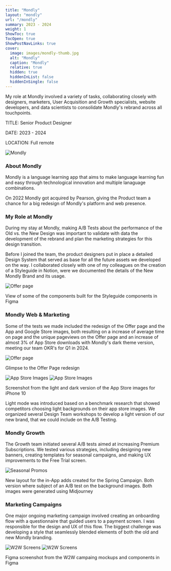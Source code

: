 ```yaml
---
title: "Mondly"
layout: "mondly"
url: "/mondly"
summary: 2023 - 2024
weight: 1
ShowToc: true
TocOpen: true
ShowPostNavLinks: true
cover:
  image: images/mondly-thumb.jpg
  alt: "Mondly"
  caption: "Mondly"
  relative: true
  hidden: true
  hiddenInList: false
  hiddenInSingle: false
---
```


<div class="intro-info">

<p class="intro-description">My role at Mondly involved a variety of tasks, collaborating closely with designers, marketers, User Acquisition and Growth specialists, website developers, and data scientists to consolidate Mondly's rebrand across all touchpoints.</p>
  <div class="intro-details-wrapper">
      <p class="intro-details no-margin-bottom">TITLE: Senior Product Designer</p>
      <p class="intro-details no-margin-bottom">DATE: 2023 - 2024</p>
      <p class="intro-details no-margin-bottom">LOCATION: Full remote</p>
  </div>
</div>

![Mondly](images/mondly-thumb.jpg)

### About Mondly

Mondly is a language learning app that aims to make language learning fun and easy through technological innovation and multiple lanaguage combinations.

On 2022 Mondly got acquired by Pearson, giving the Product team a chance for a big redesign of Mondly's platform and web presence.

### My Role at Mondly

During my stay at Mondly, making A/B Tests about the performance of the Old vs. the New Design was important to validate with data the development of the rebrand and plan the marketing strategies for this design transition.

Before I joined the team, the product designers put in place a detailed Design System that served as base for all the future assets we developed on the way. I collaborated closely with one of my colleagues on the creation of a Styleguide in Notion, were we documented the details of the New Mondly Brand and its usage.

![Offer page](images/styleguide-components.png)

<p class="photo-footnote">View of some of the components built for the Styleguide components in Figma</p>

### Mondly Web & Marketing

Some of the tests we made included the redesign of the Offer page and the App and Google Store images, both resulting on a increase of average time on page and the unique pageviews on the Offer page and an increase of almost 3% of App Store downloads with Mondly's dark theme version, meeting our team OKR's for Q1 in 2024.

![Offer page](images/mondly-offer-page.png)

<p class="photo-footnote">Glimpse to the Offer Page redesign</p>

![App Store Images](images/app-store-images-dark.png)
![App Store Images](images/app-store-images-light.png)

<p class="photo-footnote">Screenshot from the light and dark version of the App Store images for iPhone 10</p>

<div class="box-notes orange">
  Light mode was introduced based on a benchmark research that showed competitors choosing light backgrounds on their app store images. We organized several Design Team workshops to develop a light version of our new brand, that we could include on the A/B Testing.
</div>

### Mondly Growth

The Growth team initiated several A/B tests aimed at increasing Premium Subscriptions. We tested various strategies, including designing new banners, creating templates for seasonal campaigns, and making UX improvements to the Free Trial screen.

![Seasonal Promos](images/seasonal-campaigns.png)

<p class="photo-footnote">New layout for the in-App adds created for the Spring Campaign. Both version where subject of an A/B test on the background images. Both images were generated using Midjourney</p>

### Marketing Campaigns

One major ongoing marketing campaign involved creating an onboarding flow with a questionnaire that guided users to a payment screen. I was responsible for the design and UX of this flow. The biggest challenge was developing a style that seamlessly blended elements of both the old and new Mondly branding.

![W2W Screens](images/w2w-screens.png)
![W2W Screens](images/w2w-components.png)

<p class="photo-footnote">Figma screenshot from the W2W campaing mockups and components in Figma</p>
